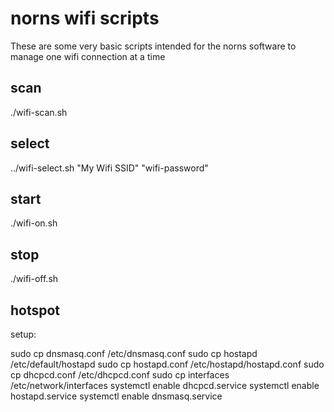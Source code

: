 # norns wifi scripts

These are some very basic scripts intended for the norns software to
manage one wifi connection at a time

## scan
./wifi-scan.sh

## select
../wifi-select.sh "My Wifi SSID" "wifi-password"

## start
./wifi-on.sh

## stop
./wifi-off.sh

## hotspot
setup:

sudo cp dnsmasq.conf /etc/dnsmasq.conf
sudo cp hostapd /etc/default/hostapd
sudo cp hostapd.conf /etc/hostapd/hostapd.conf
sudo cp dhcpcd.conf /etc/dhcpcd.conf
sudo cp interfaces /etc/network/interfaces
systemctl enable dhcpcd.service
systemctl enable hostapd.service
systemctl enable dnsmasq.service
